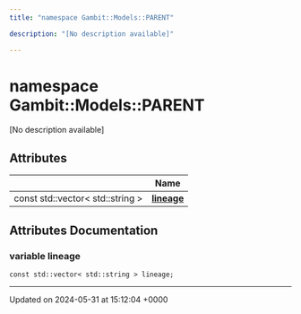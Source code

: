 ```yaml
---
title: "namespace Gambit::Models::PARENT"

description: "[No description available]"

---
```


# namespace Gambit::Models::PARENT

[No description available]

## Attributes

|                | Name           |
| -------------- | -------------- |
| const std::vector< std::string > | **[lineage](/documentation/code/namespaces/namespacegambit_1_1models_1_1parent/#variable-lineage)**  |



## Attributes Documentation

### variable lineage

```
const std::vector< std::string > lineage;
```





-------------------------------

Updated on 2024-05-31 at 15:12:04 +0000